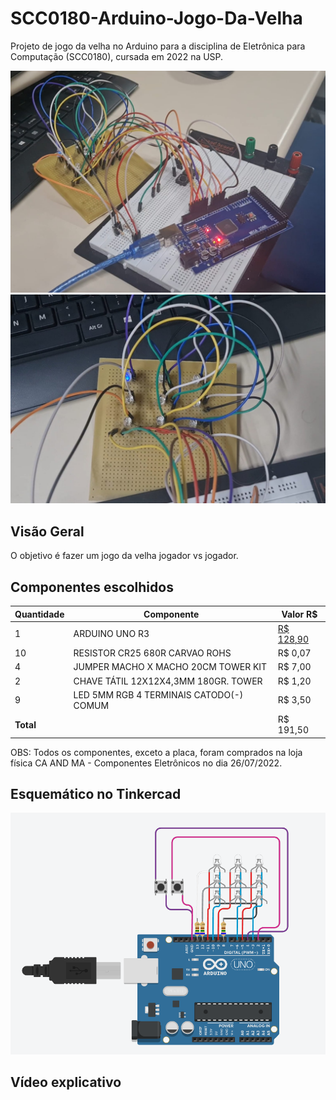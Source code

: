 # SCC0180-Arduino-Jogo-Da-Velha
Projeto de jogo da velha no Arduino para a disciplina de Eletrônica para Computação (SCC0180), cursada em 2022 na USP.

  <img src="./Images/circuitImg.jpeg">
  <img src="./Images/ledDisplayImg.jpeg">

## Visão Geral
O objetivo é fazer um jogo da velha jogador vs jogador.

## Componentes escolhidos
| Quantidade | Componente        			                  | Valor R$ |
|------------|------------------------------------------|----------|
| 1          | ARDUINO UNO R3                       	  | [R$ 128,90](https://www.filipeflop.com/produto/placa-uno-r3-cabo-usb-para-arduino/) |
| 10         | RESISTOR CR25 680R CARVAO ROHS           | R$ 0,07  |
| 4          | JUMPER MACHO X MACHO 20CM TOWER KIT      | R$ 7,00  |
| 2          | CHAVE TÁTIL 12X12X4,3MM 180GR. TOWER  	  | R$ 1,20  |
| 9          | LED 5MM RGB 4 TERMINAIS CATODO(-) COMUM  | R$ 3,50  |
| **Total**  |                    			                | R$ 191,50 |

OBS: Todos os componentes, exceto a placa, foram comprados na loja física CA AND MA - Componentes Eletrônicos no dia 26/07/2022.

## Esquemático no Tinkercad

<img src="./Images/schematicArduino.png">

## Vídeo explicativo

